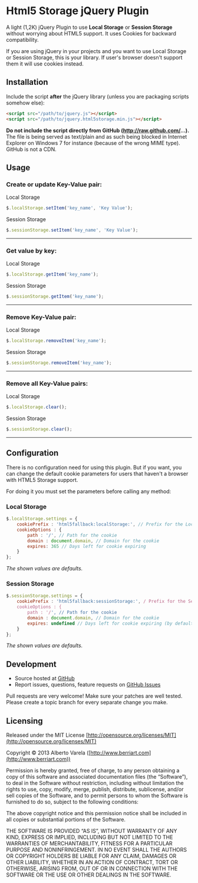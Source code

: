 # Html5 Storage jQuery Plugin 

A light (1,2K) jQuery Plugin to use **Local Storage** or **Session Storage** without worrying about HTML5 support. It uses Cookies for backward compatibility.

If you are using jQuery in your projects and you want to use Local Storage or Session Storage, this is your library. If user's browser doesn't support them it will use cookies instead.

## Installation

Include the script **after** the jQuery library (unless you are packaging scripts somehow else):
```html
<script src="/path/to/jquery.js"></script>
<script src="/path/to/jquery.html5storage.min.js"></script>
```
**Do not include the script directly from GitHub (http://raw.github.com/...).** The file is being served as text/plain and as such being blocked in Internet Explorer on Windows 7 for instance (because of the wrong MIME type). GitHub is not a CDN.

## Usage

### Create or update Key-Value pair:

Local Storage
```javascript
$.localStorage.setItem('key_name', 'Key Value');
```
Session Storage
```javascript
$.sessionStorage.setItem('key_name', 'Key Value');
```

---

### Get value by key:

Local Storage
```javascript
$.localStorage.getItem('key_name');
```
Session Storage
```javascript
$.sessionStorage.getItem('key_name');
```

---

### Remove Key-Value pair:

Local Storage
```javascript
$.localStorage.removeItem('key_name');
```
Session Storage
```javascript
$.sessionStorage.removeItem('key_name');
```

---

### Remove all Key-Value pairs:

Local Storage
```javascript
$.localStorage.clear();
```
Session Storage
```javascript
$.sessionStorage.clear();
```

---

## Configuration

There is no configuration need for using this plugin. But if you want, you can change the default cookie parameters for users that haven't a browser with HTML5 Storage support.

For doing it you must set the parameters before calling any method:

### Local Storage
```javascript
$.localStorage.settings = {
	cookiePrefix : 'html5fallback:localStorage:', // Prefix for the Local Storage substitution cookies
	cookieOptions : {
	    path : '/', // Path for the cookie
	    domain : document.domain, // Domain for the cookie
	    expires: 365 // Days left for cookie expiring
	}
};
```
*The shown values are defaults.*

### Session Storage
```javascript
$.sessionStorage.settings = {
	cookiePrefix : 'html5fallback:sessionStorage:', / Prefix for the Session Storage substitution cookies
	cookieOptions : {
	    path : '/', // Path for the cookie
	    domain : document.domain, // Domain for the cookie
	    expires: undefined // Days left for cookie expiring (by default expires with the session)
	}
};
```
*The shown values are defaults.*


## Development

- Source hosted at [GitHub](https://github.com/artberri/jquery-html5storage)
- Report issues, questions, feature requests on [GitHub Issues](https://github.com/artberri/jquery-html5storage/issues)

Pull requests are very welcome! Make sure your patches are well tested. Please create a topic branch for every separate change you make.

## Licensing

Released under the MIT License [http://opensource.org/licenses/MIT](http://opensource.org/licenses/MIT)

Copyright © 2013 Alberto Varela ([http://www.berriart.com](http://www.berriart.com))

Permission is hereby granted, free of charge, to any person obtaining a copy of this software and associated documentation files (the “Software”), to deal in the Software without restriction, including without limitation the rights to use, copy, modify, merge, publish, distribute, sublicense, and/or sell copies of the Software, and to permit persons to whom the Software is furnished to do so, subject to the following conditions:

The above copyright notice and this permission notice shall be included in all copies or substantial portions of the Software.

THE SOFTWARE IS PROVIDED “AS IS”, WITHOUT WARRANTY OF ANY KIND, EXPRESS OR IMPLIED, INCLUDING BUT NOT LIMITED TO THE WARRANTIES OF MERCHANTABILITY, FITNESS FOR A PARTICULAR PURPOSE AND NONINFRINGEMENT. IN NO EVENT SHALL THE AUTHORS OR COPYRIGHT HOLDERS BE LIABLE FOR ANY CLAIM, DAMAGES OR OTHER LIABILITY, WHETHER IN AN ACTION OF CONTRACT, TORT OR OTHERWISE, ARISING FROM, OUT OF OR IN CONNECTION WITH THE SOFTWARE OR THE USE OR OTHER DEALINGS IN THE SOFTWARE.
